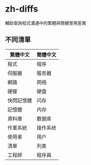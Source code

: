 # zh-diffs

輔助查詢程式溝通中的繁體與簡體使用差異

## 不同清單

| 繁體中文     | 簡體中文 |
|-------------|---------|
| 程式        | 程序    |
| 伺服器      | 服务器  |
| 網路        | 网络    |
| 硬碟        | 硬盘    |
| 快閃記憶體   | 闪存    |
| 記憶體     | 内存    |
| 資料庫      | 数据库  |
| 作業系統   | 操作系统  |
| 使用者     | 用户     |
| 清單     | 列表     |
| 工程師     | 程序員     |
